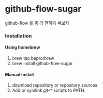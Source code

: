 # github-flow-sugar

github-flow 를 좀 더 편하게 써보자

### Installation

#### Using homebrew

1. brew tap bepro/brew
2. brew install github-flow-sugar

#### Manual install

1. download repository or repository sources.
2. Add or symlink git-* scripts to PATH.
